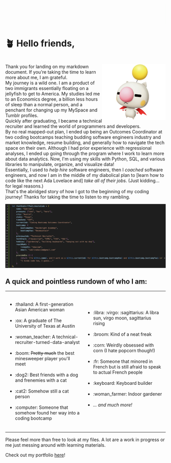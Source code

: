 ![header](WhiteBGHeader.gif)
<br>
# :potted_plant:	Hello friends, 

<br><img src="moogle-removebg-preview.png" width="200" align = "right"/>
Thank you for landing on my markdown document. If you're taking the time to learn more about me, I am grateful.  
My journey is a wild one. I am a product of two immigrants essentially floating on a jellyfish to get to America. My studies led me to an Economics degree, a billion less hours of sleep than a normal person, and a penchant for changing up my MySpace and Tumblr profiles.<br>Quickly after graduating, I became a technical recruiter and learned the world of programmers and developers.<br>By no real mapped-out plan, I ended up being an Outcomes Coordinator at two coding bootcamps teaching budding software engineers industry and market knowledge, resume building, and generally how to navigate the tech space on their own. Although I had prior experience with regressional analyses, I ended up going through the program where I work to learn more about data analytics. Now, I'm using my skills with Python, SQL, and various libraries to manipulate, organize, and visualize data!
<br>Essentially, I used to <em>help hire</em> software engineers, then I <em>coached</em> software engineers, and now I am in the middle of my diabolical plan to [learn how to code like the next Ada Lovelace and] <em>take all of their jobs</em>. (Just kidding... for legal reasons.)
<br> That's the abridged story of how I got to the beginning of my coding journey! Thanks for taking the time to listen to my rambling.
  
<img src="mebasically.png" align = "center"/>

 
## **A quick and pointless rundown of who I am**:

<table border="0">
 <tr>
 </tr>
 <tr>
    <td>
      <ul><br>
<li>:thailand:	A first-generation Asian American woman</li><br>
<li>:ox:	A graduate of The University of Texas at Austin</li><br>
<li>:woman_teacher:	A technical-recruiter-turned-data-analyst</li><br> 
<li>:boom:	<strike>Pretty much</strike> the best minesweeper player you'll meet</li><br>
<li>:dog2:	Best friends with a dog and frenemies with a cat</li><br> 
<li>:cat2:	Somehow still a cat person</li><br>
<li>:computer:	Someone that somehow found her way into a coding bootcamp</li><br>
      </ul>
   </td>
    <td>
      <ul>
<li>:libra:	:virgo:	:sagittarius:	A libra sun, virgo moon, sagittarius rising</li><br>
<li>:broom:	Kind of a neat freak</li><br>
<li>:corn:	Weirdly obsessed with corn (I hate popcorn though!)</li><br>
<li>:fr:	Someone that minored in French but is still afraid to speak to actual French people</li><br> 
<li>:keyboard:	Keyboard builder</li><br>
<li>:woman_farmer:	Indoor gardener</li><br>
<li><em>... and much more!</em></li><br>
</ul>
   </td>
 </tr>
</table>

Please feel more than free to look at my files. A lot are a work in progress or me just messing around with learning materials.

Check out my portfolio <a href="https://unbirthdays.github.io/">here</a>!


